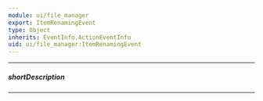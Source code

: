 ```yaml
---
module: ui/file_manager
export: ItemRenamingEvent
type: Object
inherits: EventInfo,ActionEventInfo
uid: ui/file_manager:ItemRenamingEvent
---
```

---
##### shortDescription
<!-- Description goes here -->

---
<!-- Description goes here -->